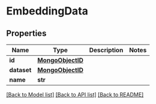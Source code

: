 # EmbeddingData

## Properties
Name | Type | Description | Notes
------------ | ------------- | ------------- | -------------
**id** | [**MongoObjectID**](MongoObjectID.md) |  | 
**dataset** | [**MongoObjectID**](MongoObjectID.md) |  | 
**name** | **str** |  | 

[[Back to Model list]](../README.md#documentation-for-models) [[Back to API list]](../README.md#documentation-for-api-endpoints) [[Back to README]](../README.md)

